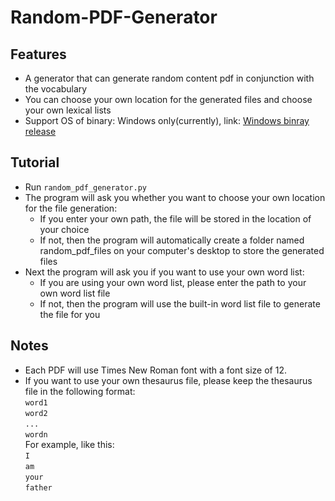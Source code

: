 # Random-PDF-Generator
## Features
- A generator that can generate random content pdf in conjunction with the vocabulary
- You can choose your own location for the generated files and choose your own lexical lists
- Support OS of binary: Windows only(currently), link: [Windows binray release](https://github.com/grantyxy/Random_pdf_generator/releases/tag/v1.0)
## Tutorial
- Run `random_pdf_generator.py`
- The program will ask you whether you want to choose your own location for the file generation:
  - If you enter your own path, the file will be stored in the location of your choice
  - If not, then the program will automatically create a folder named random_pdf_files on your computer's desktop to store the generated files
- Next the program will ask you if you want to use your own word list:
  - If you are using your own word list, please enter the path to your own word list file
  - If not, then the program will use the built-in word list file to generate the file for you
## Notes
- Each PDF will use Times New Roman font with a font size of 12.
- If you want to use your own thesaurus file, please keep the thesaurus file in the following format:  
  `word1`  
  `word2`  
  `...`  
  `wordn`  
  For example, like this:  
  `I`  
  `am`  
  `your`  
  `father`  

  
  
